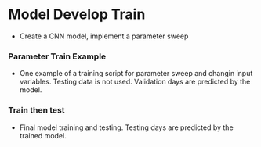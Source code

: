 # Model Develop Train
* Create a CNN model, implement a parameter sweep
### Parameter Train Example
* One example of a training script for parameter sweep and changin input variables. Testing data is not used. Validation days are predicted by the model.
### Train then test
* Final model training and testing. Testing days are predicted by the trained model. 
